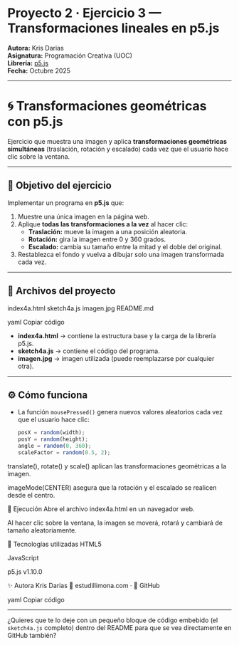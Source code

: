 # Proyecto 2 · Ejercicio 3 — Transformaciones lineales en p5.js

**Autora:** Kris Darias  
**Asignatura:** Programación Creativa (UOC)  
**Librería:** [p5.js](https://p5js.org/)  
**Fecha:** Octubre 2025  

---

# 🌀 Transformaciones geométricas con p5.js

Ejercicio que muestra una imagen y aplica **transformaciones geométricas simultáneas** (traslación, rotación y escalado) cada vez que el usuario hace clic sobre la ventana.

---

## 🎯 Objetivo del ejercicio

Implementar un programa en **p5.js** que:
1. Muestre una única imagen en la página web.
2. Aplique **todas las transformaciones a la vez** al hacer clic:
   - **Traslación:** mueve la imagen a una posición aleatoria.
   - **Rotación:** gira la imagen entre 0 y 360 grados.
   - **Escalado:** cambia su tamaño entre la mitad y el doble del original.
3. Restablezca el fondo y vuelva a dibujar solo una imagen transformada cada vez.

---

## 📁 Archivos del proyecto

index4a.html
sketch4a.js
imagen.jpg
README.md

yaml
Copiar código

- **index4a.html** → contiene la estructura base y la carga de la librería p5.js.  
- **sketch4a.js** → contiene el código del programa.  
- **imagen.jpg** → imagen utilizada (puede reemplazarse por cualquier otra).  

---

## ⚙️ Cómo funciona

- La función `mousePressed()` genera nuevos valores aleatorios cada vez que el usuario hace clic:
  ```js
  posX = random(width);
  posY = random(height);
  angle = random(0, 360);
  scaleFactor = random(0.5, 2);
translate(), rotate() y scale() aplican las transformaciones geométricas a la imagen.

imageMode(CENTER) asegura que la rotación y el escalado se realicen desde el centro.

🚀 Ejecución
Abre el archivo index4a.html en un navegador web.

Al hacer clic sobre la ventana, la imagen se moverá, rotará y cambiará de tamaño aleatoriamente.

🧩 Tecnologías utilizadas
HTML5

JavaScript

p5.js v1.10.0

✨ Autora
Kris Darias
🎨 estudillimona.com · 🐙 GitHub

yaml
Copiar código

---

¿Quieres que te lo deje con un pequeño bloque de código embebido (el `sketch4a.js` completo) dentro del README para que se vea directamente en GitHub también?